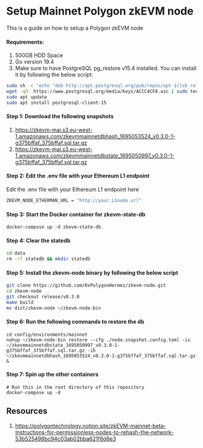 # Setup Mainnet Polygon zkEVM node

This is a guide on how to setup a Polygon zkEVM node

#### Requirements:

1. 500GB HDD Space
2. Go version 19.4
3. Make sure to have PostgreSQL pg_restore v15.4 installed. 
You can install it by following the below script:
```bash
sudo sh -c 'echo "deb http://apt.postgresql.org/pub/repos/apt $(lsb_release -cs)-pgdg main" > /etc/apt/sources.list.d/pgdg.list'
wget -qO- https://www.postgresql.org/media/keys/ACCC4CF8.asc | sudo tee /etc/apt/trusted.gpg.d/pgdg.asc &>/dev/null
sudo apt update
sudo apt install postgresql-client-15
```

#### Step 1: Download the following snapshots

1. https://zkevm-mai.s3.eu-west-1.amazonaws.com/zkevmmainnetdbhash_1695053524_v0.3.0-1-g375bffaf_375bffaf.sql.tar.gz 
2. https://zkevm-mai.s3.eu-west-1.amazonaws.com/zkevmmainnetdbstate_1695050997_v0.3.0-1-g375bffaf_375bffaf.sql.tar.gz

#### Step 2: Edit the .env file with your Ethereum L1 endpoint

Edit the .env file with your Ethereum L1 endpoint here
```bash
ZKEVM_NODE_ETHERMAN_URL = "http://your.L1node.url"
```

#### Step 3: Start the Docker container for zkevm-state-db

```
docker-compose up -d zkevm-state-db
```

#### Step 4: Clear the statedb

```bash
cd data
rm -rf statedb && mkdir statedb
```

#### Step 5: Install the zkevm-node binary by following the below script
```bash
git clone https://github.com/0xPolygonHermez/zkevm-node.git
cd zkevm-node
git checkout release/v0.3.0
make build
mv dist/zkevm-node ~/zkevm-node-bin
```

#### Step 6: Run the following commands to restore the db

```
cd config/environments/mainnet
nohup ~/zkevm-node-bin restore --cfg ./node.snapshot.config.toml -is ~/zkevmmainnetdbstate_1695050997_v0.3.0-1-g375bffaf_375bffaf.sql.tar.gz -ih ~/zkevmmainnetdbhash_1695053524_v0.3.0-1-g375bffaf_375bffaf.sql.tar.gz &
```

#### Step 7: Spin up the other containers

```
# Run this in the root directory of this repository
docker-compose up -d
```

## Resources

1. https://polygontechnology.notion.site/zkEVM-mainnet-beta-Instructions-for-permissionless-nodes-to-rehash-the-network-53b525498bc94c03ab02bba621f8d8e3